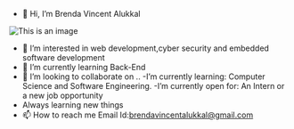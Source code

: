 - 👋 Hi, I’m Brenda Vincent Alukkal

![This is an image](https://myoctocat.com/assets/images/base-octocat.svg)





- 👀 I’m interested in web development,cyber security and embedded software development
- 🌱 I’m currently learning Back-End
- 💞️ I’m looking to collaborate on ..
-I’m currently learning: Computer Science and Software Engineering.
-I’m currently open for: An Intern or a new job opportunity
- Always learning new things
- 📫 How to reach me 
Email Id:brendavincentalukkal@gmail.com


